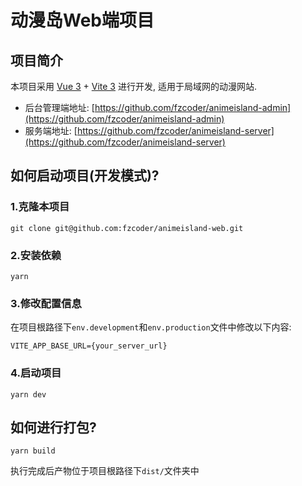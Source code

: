 # 动漫岛Web端项目

## 项目简介

本项目采用 [Vue 3](https://vuejs.org/) + [Vite 3](https://vitejs.dev/) 进行开发, 适用于局域网的动漫网站.

- 后台管理端地址: [https://github.com/fzcoder/animeisland-admin](https://github.com/fzcoder/animeisland-admin)
- 服务端地址: [https://github.com/fzcoder/animeisland-server](https://github.com/fzcoder/animeisland-server)

## 如何启动项目(开发模式)?

### 1.克隆本项目

```shell
git clone git@github.com:fzcoder/animeisland-web.git
```

### 2.安装依赖

```shell
yarn
```

### 3.修改配置信息

在项目根路径下`env.development`和`env.production`文件中修改以下内容:

```
VITE_APP_BASE_URL={your_server_url}
```

### 4.启动项目

```shell
yarn dev
```

## 如何进行打包?

```shell
yarn build
```

执行完成后产物位于项目根路径下`dist/`文件夹中